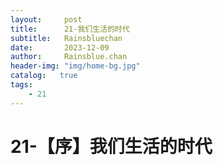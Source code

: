 ```yaml
---
layout:     post
title:      21-我们生活的时代
subtitle:   Rainsbluechan
date:       2023-12-09
author:     Rainsblue.chan
header-img: "img/home-bg.jpg"
catalog:   true
tags:
    - 21
---
```


# 21-【序】我们生活的时代

